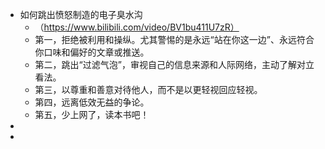 - 如何跳出愤怒制造的电子臭水沟
	- （https://www.bilibili.com/video/BV1bu411U7zR）
	- 第一，拒绝被利用和操纵。尤其警惕的是永远“站在你这一边”、永远符合你口味和偏好的文章或推送。
	- 第二，跳出“过滤气泡”，审视自己的信息来源和人际网络，主动了解对立看法。
	- 第三，以尊重和善意对待他人，而不是以更轻视回应轻视。
	- 第四，远离低效无益的争论。
	- 第五，少上网了，读本书吧！
-
-